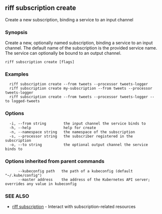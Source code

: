 ## riff subscription create

Create a new subscription, binding a service to an input channel

### Synopsis

Create a new, optionally named subscription, binding a service to an input channel.
The default name of the subscription is the provided service name.
The service can optionally be bound to an output channel.

```
riff subscription create [flags]
```

### Examples

```
  riff subscription create --from tweets --processor tweets-logger
  riff subscription create my-subscription --from tweets --processor tweets-logger
  riff subscription create --from tweets --processor tweets-logger --to logged-tweets
```

### Options

```
  -i, --from string        the input channel the service binds to
  -h, --help               help for create
  -n, --namespace string   the namespace of the subscription
  -s, --processor string   the subscriber registered in the subscription
  -o, --to string          the optional output channel the service binds to
```

### Options inherited from parent commands

```
      --kubeconfig path   the path of a kubeconfig (default "~/.kube/config")
      --master address    the address of the Kubernetes API server; overrides any value in kubeconfig
```

### SEE ALSO

* [riff subscription](riff_subscription.md)	 - Interact with subscription-related resources

